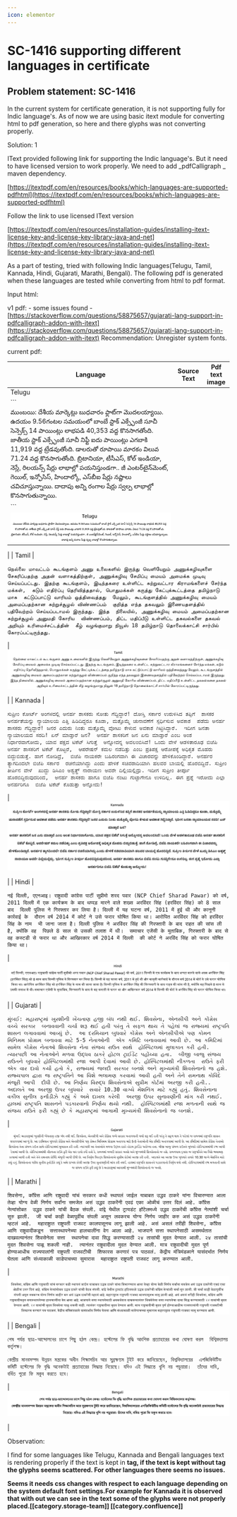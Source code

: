 ```yaml
---
icon: elementor
---
```


# SC-1416 supporting different languages in certificate



## Problem statement: SC-1416

In the current system for certificate generation, it is not supporting fully for Indic language's. As of now we are using basic itext module for converting html to pdf generation, so here and there glyphs was not converting properly.

Solution: 1

IText provided following link for supporting the Indic language's. But it need to have licensed version to work properly. We need to add  \_pdfCalligraph \_ maven dependency.

[https://itextpdf.com/en/resources/books/which-languages-are-supported-pdfhtml](https://itextpdf.com/en/resources/books/which-languages-are-supported-pdfhtml)

Follow the link to use licensed IText version

[https://itextpdf.com/en/resources/installation-guides/installing-itext-license-key-and-license-key-library-java-and-net](https://itextpdf.com/en/resources/installation-guides/installing-itext-license-key-and-license-key-library-java-and-net)

As a part of testing, tried with following Indic languages(Telugu, Tamil, Kannada, Hindi, Gujarati, Marathi, Bengali). The following pdf is generated when these languages are tested while converting from html to pdf format.

Input html:&#x20;

v1 pdf:  - some issues found - [https://stackoverflow.com/questions/58875657/gujarati-lang-support-in-pdfcalligraph-addon-with-itext](https://stackoverflow.com/questions/58875657/gujarati-lang-support-in-pdfcalligraph-addon-with-itext) Recommendation: Unregister system fonts.

current pdf: &#x20;

| Language                                                                                                                                                                                                                                                                                                                                                                                                                                                                                                                                                 | Source Text | Pdf text image |
| -------------------------------------------------------------------------------------------------------------------------------------------------------------------------------------------------------------------------------------------------------------------------------------------------------------------------------------------------------------------------------------------------------------------------------------------------------------------------------------------------------------------------------------------------------- | ----------- | -------------- |
| Telugu                                                                                                                                                                                                                                                                                                                                                                                                                                                                                                                                                   |             |                |
| \`\`\`                                                                                                                                                                                                                                                                                                                                                                                                                                                                                                                                                   |             |                |
| ముంబయి: దేశీయ మార్కెట్లు బుధవారం ఫ్లాట్‌గా మొదలయ్యాయి. ఉదయం 9.56గంటల సమయంలో బాంబే స్టాక్‌ ఎక్స్ఛేంజీ సూచీ సెన్సెక్స్‌ 14 పాయింట్లు లాభపడి 40,353 వద్ద కొనసాగతోంది. జాతీయ స్టాక్‌ ఎక్స్ఛేంజీ సూచీ నిఫ్టీ ఐదు పాయింట్లు ఎగబాకి 11,919 వద్ద ట్రేడవుతోంది. డాలరుతో రూపాయి మారకం విలువ 71.24 వద్ద కొనసాగుతోంది. బ్రిటానియా, టీసీఎస్‌, కోల్‌ ఇండియా, నెస్లే, రిలయన్స్‌ షేర్లు లాభాల్లో పయనిస్తుండగా.. జీ ఎంటర్‌టైన్‌మెంట్‌, గెయిల్‌, ఇన్ఫోసిస్‌, హిందాల్కో, ఎస్‌బీఐ షేర్లు నష్టాలు చవిచూస్తున్నాయి. దాదాపు అన్ని రంగాల షేర్లు స్వల్ప లాభాల్లో కొనసాగుతున్నాయి. |             |                |
| \`\`\`                                                                                                                                                                                                                                                                                                                                                                                                                                                                                                                                                   |             |                |
| ![](<../../../../.gitbook/assets/Screenshot 2019-11-14 at 12.15.58 PM.png>)                                                                                                                                                                                                                                                                                                                                                                                                                                                                              |             |                |

\| | Tamil |

```
நெல்லை மாவட்டம் கூடங்குளம் அணு உலைகளில் இருந்து வெளியேறும் அணுக்கழிவுகளை  சேகரிப்பதற்கு அதன் வளாகத்திற்குள், அணுக்கழிவு சேமிப்பு மையம் அமைக்க முடிவு செய்யப்பட்டது. இதற்கு கூடங்குளம், இடிந்தகரை உள்ளிட்ட சுற்றுவட்டார கிராமங்களைச் சேர்ந்த மக்கள்,  கடும் எதிர்ப்பு தெரிவித்ததால், பொதுமக்கள் கருத்து கேட்புக்கூட்டத்தை தமிழ்நாடு மாசு  கட்டுப்பாட்டு வாரியம் ஒத்திவைத்தது  மேலும், கூடங்குளத்தில் அணுக்கழிவு மையம் அமைப்பதற்கான சுற்றுச்சூழல் விண்ணப்பம்  குறித்த எந்த தகவலும் இணையதளத்தில் பதிவேற்றம் செய்யப்படாமல் இருந்தது. இந்த  நிலையில், அணுக்கழிவு மையம் அமைப்பதற்கான சுற்றுச்சூழல் அனுமதி கோரிய  விண்ணப்பம், திட்ட மதிப்பீடு உள்ளிட்ட தகவல்களை தகவல் அறியும் உரிமைச்சட்டத்தின்  கீழ் வழங்குமாறு நியூஸ் 18 தமிழ்நாடு தொலைக்காட்சி சார்பில் கோரப்பட்டிருந்தது.
```

\| ![](<../../../../.gitbook/assets/Screenshot 2019-11-14 at 12.20.11 PM.png>)

\| | Kannada |

```
ಸುಪ್ರೀಂ ಕೋರ್ಟ್‌ ಅಂಗಳದಲ್ಲಿ ಅನರ್ಹ ಶಾಸಕರು ಸೋತು ಗೆದ್ದಿದ್ದಾರೆ! ದೋಸ್ತಿ ಸರ್ಕಾರ ಉರುಳಿಸಿದ ತಪ್ಪಿಗೆ  ಶಾಸಕರ ಅನರ್ಹತೆಯನ್ನು ನ್ಯಾಯಾಲಯ ಎತ್ತಿ ಹಿಡಿದಿದ್ದರೂ ಕೂಡಾ, ಮತ್ತೊಮ್ಮೆ ಚುನಾವಣೆಗೆ ಸ್ಪರ್ಧಿಸುವ ಅವಕಾಶ  ಪಡೆದು ಅನರ್ಹ ಶಾಸಕರು ಗೆದ್ದಿದ್ದಾರೆ! ಜನರ ಎದುರು ನಿಂತು ಮತ್ತೊಮ್ಮೆ ವೋಟು ಕೇಳುವ ಅವಕಾಶ ಗಿಟ್ಟಿಸಿದ್ದಾರೆ.  ಇದೀಗ ಜನತಾ ನ್ಯಾಯಾಲಯದ ಸರದಿ! ಏನ್ ಮಾಡ್ತಾರೆ ಜನ?  ಅನರ್ಹ ಶಾಸಕರಿಗೆ ಜನ ಏನು ಮಾಡ್ತಾರೆ ಎಂಬ ಅಂಶ ನಿರ್ಧಾರವಾಗೋದು, ಯಾವ ಪಕ್ಷದ ಟಿಕೆಟ್ ಸಿಗುತ್ತೆ  ಅನ್ನೋದನ್ನ ಅವಲಂಬಿಸಿದೆ! ಒಂದು ವೇಳೆ ಆಡಳಿತಾರೂಢ ಬಿಜೆಪಿ ಅನರ್ಹ ಶಾಸಕರಿಗೆ ಟಿಕೆಟ್ ಕೊಟ್ಟರೆ,  ಆಪರೇಷನ್ ಕಮಲ ನಡೆದಿತ್ತು ಎಂಬ ಪ್ರತಿಪಕ್ಷ ಆರೋಪಕ್ಕೆ ಅಧಿಕೃತ ಮೊಹರು ಬಿದ್ದುಬಿಡುತ್ತೆ. ಹಾಗೆ ನೋಡಿದ್ರೆ,  ಬಿಜೆಪಿ ನಾಯಕರೇ ಬಹಿರಂಗವಾಗಿ ಈ ವಿಚಾರವನ್ನು ಹೇಳಿಕೊಂಡಿದ್ದಾರೆ. ಅನರ್ಹರ ತ್ಯಾಗದಿಂದಲೇ ಬಿಜೆಪಿ ಸರ್ಕಾರ  ರಚನೆಯಾಗಿದ್ದು ಎಂದು ಹೇಳಿಕೆ ಸಚಿವರಾದಿಯಾಗಿ ಹಲವರ ಬಾಯಲ್ಲಿ ಹೊರಬಿದ್ದಿದೆ. ಸುಪ್ರೀಂ ತೀರ್ಪಿನ ವೇಳೆ  ಖುದ್ದು ಡಿಸಿಎಂ ಅಶ್ವತ್ಥ್ ನಾರಾಯಣ ಅವರೇ ದಿಲ್ಲಿಯಲ್ಲಿದ್ರು. ಇದೀಗ ಸುಪ್ರೀಂ ತೀರ್ಪೂ ಹೊರಬಿದ್ದಿರುವುದರಿಂದ,  ಅನರ್ಹ ಶಾಸಕರು ಹಾಗೂ ಬಿಜೆಪಿ ನಂಟು ಗುಟ್ಟಾಗೇನೂ ಉಳಿದಿಲ್ಲ. ಈಗ ಪ್ರಶ್ನೆ ಇರೋದು ಎಲ್ಲಾ ಅನರ್ಹರಿಗೂ  ಬಿಜೆಪಿ ಟಿಕೆಟ್‌ ಕೊಡುತ್ತಾ ಅನ್ನೋದು!
```

\| ![](<../../../../.gitbook/assets/Screenshot 2019-11-14 at 2.33.46 PM.png>)

\| | Hindi |

```
नई दिल्ली, एएनआइ। राष्ट्रवादी कांग्रेस पार्टी सुप्रीमो शरद पवार (NCP Chief Sharad Pawar) को वर्ष,  2011 दिल्ली में एक कार्यक्रम के बाद थप्पड़ मारने वाले शख्स अरविंदर सिंह (हरविंदर सिंह) को 8 साल बाद  दिल्ली पुलिस ने गिरफ्तार कर लिया है। दिल्ली में यह घटना वर्ष, 2011 में हुई थी और कानूनी कार्रवाई के  दौरान वर्ष 2014 में कोर्ट ने उसे फरार घोषित किया था। आरोपित अरविंदर सिंह को हरविंदर सिंह के नाम  भी जाना जाता है। दिल्ली पुलिस ने अरविंदर सिंह की गिरफ्तारी के बाद राहत की सांस ली है, क्योंकि वह  पिछले 8 साल से उसकी तलाश में थी।  समाचार एजेंसी के मुताबिक, गिरफ्तारी के बाद से वह कस्टडी से फरार था और आखिरकार वर्ष 2014 में दिल्ली  की कोर्ट ने अरविंद सिंह को फरार घोषित किया था।
```

\| ![](<../../../../.gitbook/assets/Screenshot 2019-11-14 at 2.35.05 PM.png>)

\| | Gujarati |

```
મુંબઈ: મહારાષ્ટ્રમાં ખુરશીની ખેંચતાણ હજી બંધ નથી થઈ. શિવસેના, એનસીપી અને કોંગ્રેસ વચ્ચે સરકાર  બનાવવાની ચર્ચા શરૂ થઈ હતી પરંતુ તે સફળ થાય તે પહેલાં જ રાજ્યમાં રાષ્ટ્રપતિ શાસન લગાવવામાં આવ્યું છે.  આ દરમિયાન બુધવારે કોંગ્રેસ અને એનસીપીએ પણ કોમન મિનિમમ પ્રોગ્રામ બનાવવા માટે 5-5 નેતાઓની  એક કમિટિ બનાવવામાં આવી છે. આ કમિટિમાં સામેલ કોંગ્રેસ નેતાઓ શિવસેના નેતા સંજય રાઉત સાથે  હોસ્પિટલમાં મુલાકાત કરી હતી. ત્યારપછી આ નેતાઓને મળવા ઉદ્ધવ ઠાકરે હોટલ ટ્રાઈડેંટ પહોંચ્યા હતા.  બીજી બાજુ સંજય રાઉતને બુધવારે હોસ્પિટલમાંથી રજા આપી દેવામાં આવી છે. હોસ્પિટલમાંથી નીકળતા  રાઉતે ફરી એક વાર દાવો કર્યો હતો કે, રાજ્યમાં જલદી સરકાર બનશે અને મુખ્યમંત્રી શિવસેનાનો જ હશે.  રાજ્યપાલ દ્વારા જ રાષ્ટ્રપતિને આ વિશે ભલામણ કરવામાં આવી હતી અને તેને રામનાથ કોવિંદે મંજૂરી આપી  દીધી છે. આ નિર્ણય વિરુદ્ધ શિવસેનાએ સુપ્રીમ કોર્ટમાં અરજી કરી હતી.. અદાલતે આ અરજી ઉપર બુધવારે  સવારે 10.30 વાગ્યે મેંશનિંગ માટે કહ્યું હતું. શિવસેનાના વકીલ સુનીલ ફર્નાડીઝે કહ્યું કે અમે દાખલ કરેલી  અરજી ઉપર સુનાવણીની માંગ કરી નથઈ. હાલમાં રાષ્ટ્રપતિ શાસનને પડકારવાનો નિર્ણય થયો નથી.  હોસ્પિટલમાંથી રજા મળતાની સાથે જ સંજય રાઉતે ફરી કહ્યું છે કે મહારાષ્ટ્રમાં આગામી મુખ્યમંત્રી શિવસેનાનો જ બનશે.
```

\| ![](<../../../../.gitbook/assets/Screenshot 2019-11-14 at 2.35.23 PM.png>)

\| | Marathi |

```
शिवसेना, काँग्रेस आणि राष्ट्रवादी यांचं सरकार कधी स्थापलं जाईल याबाबत उद्धव ठाकरे यांना विचारण्यात आला  तेव्हा योग्य वेळी निर्णय सर्वांना समजेल असं उद्धव ठाकरेंनी एवढं एका ओळीचं उत्तर दिलं आहे. काँग्रेस नेत्यांसोबत  उद्धव ठाकरे यांची बैठक संपली. वांद्रे येथील ट्रायडंट हॉटेलमध्ये उद्धव ठाकरेंची काँग्रेस नेत्यांशी चर्चा सुरु झाली.  जी चर्चा काही वेळापूर्वीच संपली असून लवकरच योग्य निर्णय जाहीर करु असं उद्धव ठाकरेंनी म्हटलं आहे.  महाराष्ट्रात राष्ट्रपती राजवट कालपासूनच लागू झाली आहे. असं असलं तरीही शिवसेना, काँग्रेस आणि राष्ट्रवादीकडून  सत्तास्थापनेच्या हालचालींना वेग आला आहे. भाजपाने सत्ता स्थापनेसाठी असमर्थतात दाखवल्यानंतर शिवसेनेला सत्ता  स्थापनेचा दावा सिद्ध करण्यासाठी २४ तासांची मुदत देण्यात आली. २४ तासांची मुदत शिवसेना पाळू शकली नाही.  त्यानंतर राष्ट्रवादीला मुदत देण्यात आली. मात्र राष्ट्रवादीची मुदत पूर्ण होण्याआधीच राज्यपालांनी राष्ट्रपती राजवटीची  शिफारस करणारं पत्र पाठवलं. केंद्रीय मंत्रिमंडळाने यासंदर्भात निर्णय घेतला आणि संध्याकाळी साडेपाचच्या सुमारास  महाराष्ट्रात राष्ट्रपती राजवट लागू करण्यात आली.
```

\| ![](<../../../../.gitbook/assets/Screenshot 2019-11-14 at 2.35.33 PM.png>)

\| | Bengali |

```
শেষ পর্যন্ত ছাত্র-আন্দোলনের চাপে পিছু হঠল কেন্দ্র। হস্টেলের ফি বৃদ্ধি আংশিক প্রত্যাহারের কথা ঘোষণা করল  বিশ্বিবদ্যালয় কর্তৃপক্ষ।
```

```
কেন্দ্রীয় মানবসম্পদ উন্নয়ন মন্ত্রকের অধীন শিক্ষাসচিব আর সুব্রহ্মণ্যম টুইট করে জানিয়েছেন, বিশ্ববিদ্যালয়ের  এগজিকিউটিভ কমিটি হস্টেলের ফি বৃদ্ধি অনেকটাই প্রত্যাহারের সিদ্ধান্ত নিয়েছে। যদিও এই সিদ্ধান্তে খুশি নয় পড়ুয়ারা।  তাঁদের দাবি, বর্ধিত পুরো ফি মকুব করতে হবে।
```

\| ![](<../../../../.gitbook/assets/Screenshot 2019-11-14 at 2.35.50 PM.png>)

|

Observation:

I find for some languages like Telugu, Kannada and Bengali languages text is rendering properly if the text is kept in **tag, if the text is kept without   tag the glyphs seems scattered. For other languages there seems no issues.**

**Seems it needs css changes with respect to each language depending on the system default font settings.For example for Kannada it is observed that with out we can see in the text some of the glyphs were not properly placed.\[\[category.storage-team]] \[\[category.confluence]]**

